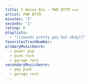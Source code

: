 ```yaml
---
title: I Wanna Boi — PWR BTTM ★★★
artist: PWR BTTM
minutes: "2"
seconds: "2"
rating: 6
playlists:
  - "[[sounds pretty gay but okay]]"
favoritesTrackNumber:
primaryMusicGenre:
  - power pop
  - punk rock
  - garage rock
secondaryMusicGenre:
  - pop punk
  - garage rock
---
```

